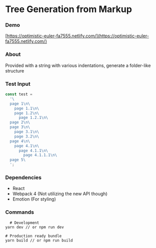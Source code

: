 # Tree Generation from Markup

### Demo

[https://optimistic-euler-fa7555.netlify.com/](https://optimistic-euler-fa7555.netlify.com/)

### About

Provided with a string with various indentations, generate a folder-like structure

### Test Input

```js
const test =
  '\
  page 1\n\
    page 1.1\n\
    page 1.2\n\
      page 1.2.1\n\
  page 2\n\
  page 3\n\
    page 3.1\n\
    page 3.2\n\
  page 4\n\
    page 4.1\n\
      page 4.1.1\n\
        page 4.1.1.1\n\
  page 5\
  ';
```

### Dependencies

* React
* Webpack 4 (Not utilizing the new API though)
* Emotion (For styling)

### Commands

```
  # Development
yarn dev // or npm run dev

# Production ready bundle
yarn build // or npm run build
```
